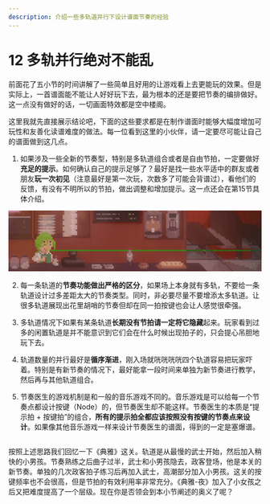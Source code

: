 ```yaml
---
description: 介绍一些多轨道并行下设计谱面节奏的经验
---
```


# 12 多轨并行绝对不能乱


前面花了五小节的时间讲解了一些简单且好用的让游戏看上去更能玩的效果。但是实际上，一首谱面能不能让人好好玩下去，最为根本的还是要把节奏的编排做好。这一点没有做好的话，一切画面特效都是空中楼阁。

这里我就先直接展示结论吧，下面的这些要求都是在制作谱面时能够大幅度增加可玩性和友善化读谱难度的做法。每一位看到这里的小伙伴，请一定要尽可能让自己的谱面做到这几点。

1. 如果涉及一些全新的节奏型，特别是多轨道组合或者是自由节拍，一定要做好**充足的提示**。如何确认自己的提示足够了？最好是找一些水平适中的群友或者朋友**玩一次初见**（注意最好是第一次玩，次数多了可能会背谱过），看他们的反馈，有没有不明所以的节拍，做出调整和增加提示。这一点还会在第15节具体介绍。

![](.gitbook/assets/12-01.gif)

2. 每一条轨道的**节奏功能做出严格的区分**，如果场上本身就有多轨，不要给一条轨道设计过多差距太大的节奏类型。同时，非必要尽量不要增添太多轨道。让很多轨道展现出花里胡哨的节奏但却在同一拍按键也会让人感觉很牵强。

3. 多轨道情况下如果有某条轨道**长期没有节拍请一定将它隐藏**起来。玩家看到过多的闲置轨道是并不能意识到它们会在什么时候出现拍子的，只会提心吊胆地玩下去。

4. 轨道数量的并行最好是**循序渐进**，刚入场就咣咣咣咣四个轨道容易把玩家吓着。特别是有新节奏的情况下，最好能拿一段时间来单独为新节奏进行教学，然后再与其他轨道组合。 

5. 节奏医生的游戏机制是和一般的音乐游戏不同的。音乐游戏是可以给每一个节奏点都设计按键（Node）的，但节奏医生却不能这样。节奏医生的本质是“提示拍 + 按键拍”的组合，**所有的提示拍全都应该按照没有按键的节奏点来设计**。如果像其他音乐游戏一样来设计节奏医生的谱面，得到的一定是塞爆谱。

## 

按照上述思路我们回忆一下《典雅》这关。轨道是从最慢的武士开始，然后加入稍快的小男孩。节奏熟练之后曲子过半，武士和小男孩隐去，政客登场，他是本关的新节奏。单独的几次政客拍子练习后再加入武士，高潮部分加入小男孩。这关的按键频率也不会很高，但是节拍的有效利用率非常充分。《典雅-夜》加入了小女孩之后又把难度提高了一个层级。现在你是否领会到本小节阐述的奥义了呢？

